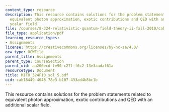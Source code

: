 ```yaml
---
content_type: resource
description: This resource contains solutions for the problem statements related to
  equivalent photon approximation, exotic contributions and QED with an additional
  scalar field.
file: /courses/8-324-relativistic-quantum-field-theory-ii-fall-2010/cab18449404678e3b107433ad4b8bc1b_MIT8_324F10_sol_5.pdf
file_type: application/pdf
learning_resource_types:
- Assignments
license: https://creativecommons.org/licenses/by-nc-sa/4.0/
ocw_type: OCWFile
parent_title: Assignments
parent_type: CourseSection
parent_uid: aa206ecd-fe90-c27f-f6c2-13e3aadaf61a
resourcetype: Document
title: MIT8_324F10_sol_5.pdf
uid: cab18449-4046-78e3-b107-433ad4b8bc1b
---
```

This resource contains solutions for the problem statements related to equivalent photon approximation, exotic contributions and QED with an additional scalar field.